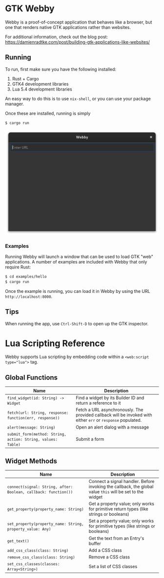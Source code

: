 # GTK Webby

Webby is a proof-of-concept application that behaves like a browser, but one that renders native GTK
applications rather than websites.

For additional information, check out the blog post:
https://damienradtke.com/post/building-gtk-applications-like-websites/

## Running

To run, first make sure you have the following installed:

1. Rust + Cargo
2. GTK4 development libraries
3. Lua 5.4 development libraries

An easy way to do this is to use `nix-shell`, or you can use your package manager.

Once these are installed, running is simply

```sh
$ cargo run
```

![Screenshot](images/screenshot.png)

### Examples

Running Webby will launch a window that can be used to load GTK "web" applications. A number of
examples are included with Webby that only require Rust:

```sh
$ cd examples/hello
$ cargo run
```

Once the example is running, you can load it in Webby by using the URL `http://localhost:8000`.

## Tips

When running the app, use `Ctrl-Shift-D` to open up the GTK inspector.

# Lua Scripting Reference

Webby supports Lua scripting by embedding code within a `<web:script type="lua">` tag.

## Global Functions

| Name | Description |
| --- | --- |
| `find_widget(id: String) -> Widget` | Find a widget by its Builder ID and return a reference to it |
| `fetch(url: String, response: function(err, response))` | Fetch a URL asynchronously. The provided callback will be invoked with either `err` or `response` populated. |
| `alert(message: String)` | Open an alert dialog with a message |
| `submit_form(method: String, action: String, values: Table)` | Submit a form |

## Widget Methods

| Name | Description |
| --- | --- |
| `connect(signal: String, after: Boolean, callback: function())` | Connect a signal handler. Before invoking the callback, the global value `this` will be set to the widget |
| `get_property(property_name: String)` | Get a property value; only works for primitive return types (like strings or booleans) |
| `set_property(property_name: String, property_value: Any)` | Set a property value; only works for primitive types (like strings or booleans) |
| `get_text()` | Get the text from an Entry's buffer |
| `add_css_class(class: String)` | Add a CSS class |
| `remove_css_class(class: String)` | Remove a CSS class |
| `set_css_classes(classes: Array<String>)` | Set a list of CSS classes |
 

<!-- vim: set tw=100: -->
